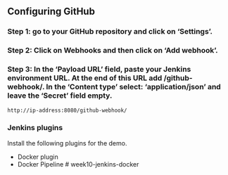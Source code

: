 ## Configuring GitHub
### Step 1: go to your GitHub repository and click on ‘Settings’.

### Step 2: Click on Webhooks and then click on ‘Add webhook’.

### Step 3: In the ‘Payload URL’ field, paste your Jenkins environment URL. At the end of this URL add /github-webhook/. In the ‘Content type’ select: ‘application/json’ and leave the ‘Secret’ field empty.
```
http://ip-address:8080/github-webhook/
```

### Jenkins plugins
Install the following plugins for the demo.

* Docker plugin
* Docker Pipeline
#   w e e k 1 0 - j e n k i n s - d o c k e r  
 